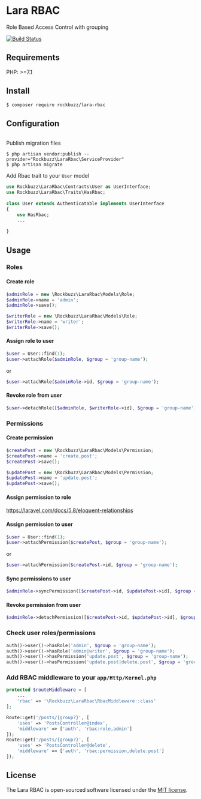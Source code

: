 # Lara RBAC

Role Based Access Control with grouping

[![Build Status](https://travis-ci.org/rockbuzz/lara-rbac.svg?branch=master)](https://travis-ci.org/rockbuzz/lara-rbac)

## Requirements

PHP: >=7.1

## Install

```bash
$ composer require rockbuzz/lara-rbac
```

## Configuration
```php

```

Publish migration files

```
$ php artisan vendor:publish --provider="Rockbuzz\LaraRbac\ServiceProvider"
$ php artisan migrate
```

Add Rbac trait to your `User` model

```php
use Rockbuzz\LaraRbac\Contracts\User as UserInterface;
use Rockbuzz\LaraRbac\Traits\HasRbac;
	
class User extends Authenticatable implements UserInterface
{
    use HasRbac;
    ...
	    
}
```

## Usage

### Roles

#### Create role

```php
$adminRole = new \Rockbuzz\LaraRbac\Models\Role;
$adminRole->name = 'admin';
$adminRole->save();

$writerRole = new \Rockbuzz\LaraRbac\Models\Role;
$writerRole->name = 'writer';
$writerRole->save();
```

#### Assign role to user
	
```php
$user = User::find(1);
$user->attachRole($adminRole, $group = 'group-name');
```
or 
```php
$user->attachRole($adminRole->id, $group = 'group-name');
```

#### Revoke role from user

```php
$user->detachRole([$adminRole, $writerRole->id], $group = 'group-name');
```

### Permissions

#### Create permission

```php
$createPost = new \Rockbuzz\LaraRbac\Models\Permission;
$createPost->name = 'create.post';
$createPost->save();

$updatePost = new \Rockbuzz\LaraRbac\Models\Permission;
$updatePost->name = 'update.post';
$updatePost->save();
```

#### Assign permission to role

https://laravel.com/docs/5.8/eloquent-relationships

#### Assign permission to user

```php
$user = User::find(1);
$user->attachPermission($createPost, $group = 'group-name');
```
or
```php
$user->attachPermission($createPost->id, $group = 'group-name');
```

#### Sync permissions to user

```php
$adminRole->syncPermission([$createPost->id, $updatePost->id], $group = 'group-name');
```

#### Revoke permission from user

```php
$adminRole->detachPermission([$createPost->id, $updatePost->id], $group = 'group-name');
```

### Check user roles/permissions

```php
auth()->user()->hasRole('admin', $group = 'group-name');
auth()->user()->hasRole('admin|writer', $group = 'group-name');
auth()->user()->hasPermission('update.post', $group = 'group-name');
auth()->user()->hasPermission('update.post|delete.post', $group = 'group-name');
```

### Add RBAC middleware to your `app/Http/Kernel.php`

```php
protected $routeMiddleware = [
    ...
    'rbac' => '\Rockbuzz\LaraRbac\RbacMiddleware::class'
];
```

```php
Route::get('/posts/{group?}', [
    'uses' => 'PostsController@index',
    'middleware' => ['auth', 'rbac:role,admin']
]);
Route::get('/posts/{group?}', [
    'uses' => 'PostsController@delete',
    'middleware' => ['auth', 'rbac:permission,delete.post']
]);
```

## License

The Lara RBAC is open-sourced software licensed under the [MIT license](https://opensource.org/licenses/MIT).